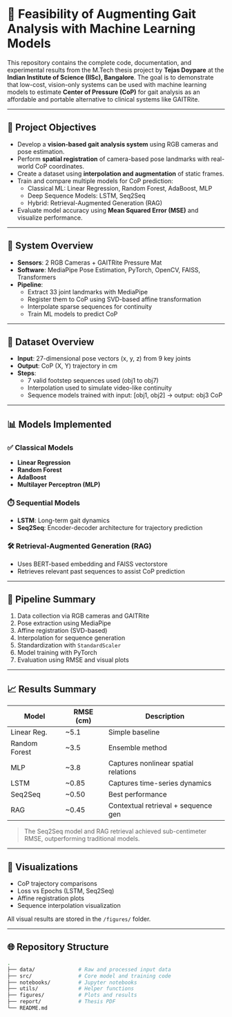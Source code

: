 # 👣 Feasibility of Augmenting Gait Analysis with Machine Learning Models

This repository contains the complete code, documentation, and experimental results from the M.Tech thesis project by **Tejas Doypare** at the **Indian Institute of Science (IISc), Bangalore**. The goal is to demonstrate that low-cost, vision-only systems can be used with machine learning models to estimate **Center of Pressure (CoP)** for gait analysis as an affordable and portable alternative to clinical systems like GAITRite.

---

## 🎯 Project Objectives

- Develop a **vision-based gait analysis system** using RGB cameras and pose estimation.
- Perform **spatial registration** of camera-based pose landmarks with real-world CoP coordinates.
- Create a dataset using **interpolation and augmentation** of static frames.
- Train and compare multiple models for CoP prediction:
  - Classical ML: Linear Regression, Random Forest, AdaBoost, MLP
  - Deep Sequence Models: LSTM, Seq2Seq
  - Hybrid: Retrieval-Augmented Generation (RAG)
- Evaluate model accuracy using **Mean Squared Error (MSE)** and visualize performance.

---

## 📆 System Overview

- **Sensors**: 2 RGB Cameras + GAITRite Pressure Mat  
- **Software**: MediaPipe Pose Estimation, PyTorch, OpenCV, FAISS, Transformers  
- **Pipeline**:
  - Extract 33 joint landmarks with MediaPipe
  - Register them to CoP using SVD-based affine transformation
  - Interpolate sparse sequences for continuity
  - Train ML models to predict CoP

---

## 📅 Dataset Overview

- **Input**: 27-dimensional pose vectors (x, y, z) from 9 key joints
- **Output**: CoP (X, Y) trajectory in cm
- **Steps**:
  - 7 valid footstep sequences used (obj1 to obj7)
  - Interpolation used to simulate video-like continuity
  - Sequence models trained with input: [obj1, obj2] → output: obj3 CoP

---

## 📊 Models Implemented

### ✅ Classical Models

- **Linear Regression**
- **Random Forest**
- **AdaBoost**
- **Multilayer Perceptron (MLP)**

### ⏱️ Sequential Models

- **LSTM**: Long-term gait dynamics
- **Seq2Seq**: Encoder-decoder architecture for trajectory prediction

### 🛠️ Retrieval-Augmented Generation (RAG)

- Uses BERT-based embedding and FAISS vectorstore
- Retrieves relevant past sequences to assist CoP prediction

---

## 🔹 Pipeline Summary

1. Data collection via RGB cameras and GAITRite
2. Pose extraction using MediaPipe
3. Affine registration (SVD-based)
4. Interpolation for sequence generation
5. Standardization with `StandardScaler`
6. Model training with PyTorch
7. Evaluation using RMSE and visual plots

---

## 📈 Results Summary

| Model         | RMSE (cm) | Description                         |
|---------------|-----------|-------------------------------------|
| Linear Reg.   | ~5.1      | Simple baseline                     |
| Random Forest | ~3.5      | Ensemble method                     |
| MLP           | ~3.8      | Captures nonlinear spatial relations|
| LSTM          | ~0.85     | Captures time-series dynamics       |
| Seq2Seq       | ~0.50     | Best performance                    |
| RAG           | ~0.45     | Contextual retrieval + sequence gen |

> The Seq2Seq model and RAG retrieval achieved sub-centimeter RMSE, outperforming traditional models.

---

## 🌄 Visualizations

- CoP trajectory comparisons
- Loss vs Epochs (LSTM, Seq2Seq)
- Affine registration plots
- Sequence interpolation visualization

All visual results are stored in the `/figures/` folder.

---

## 🌐 Repository Structure

```bash
.
├── data/              # Raw and processed input data
├── src/               # Core model and training code
├── notebooks/         # Jupyter notebooks
├── utils/             # Helper functions
├── figures/           # Plots and results
├── report/            # Thesis PDF
└── README.md

